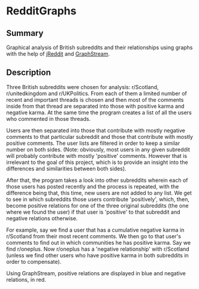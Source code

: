 # RedditGraphs

## Summary

Graphical analysis of British subreddits and their relationships using graphs with the help of [jReddit](https://github.com/jReddit/jReddit) and [GraphStream](http://graphstream-project.org).


## Description

Three British subreddits were chosen for analysis: r/Scotland, r/unitedkingdom and r/UKPolitics. From each of them a limited number of recent and important threads is chosen and then most of the comments inside from that thread are separated into those with positive karma and negative karma. At the same time the program creates a list of all the users who commented in those threads.

Users are then separated into those that contribute with mostly negative comments to that particular subreddit and those that contribute with mostly positive comments. The user lists are filtered in order to keep a similar number on both sides. (Note: obviously, most users in any given subreddit will probably contribute with mostly 'positive' comments. However that is irrelevant to the goal of this project, which is to provide an insight into the differences and similarities between both sides).

After that, the program takes a look into other subreddits wherein each of those users has posted recently and the process is repeated, with the difference being that, this time, new users are not added to any list. We get to see in which subreddits those users contribute 'positively', which, then, become positive relations for one of the three original subreddits (the one where we found the user) if that user is 'positive' to that subreddit and negative relations otherwise.

For example, say we find a user that has a cumulative negative karma in r/Scotland from their most recent comments. We then go to that user's comments to find out in which communities he has positive karma. Say we find r/oneplus. Now r/oneplus has a 'negative relationship' with r/Scotland (unless we find other users who have positive karma in both subreddits in order to compensate).

Using GraphStream, positive relations are displayed in blue and negative relations, in red.
